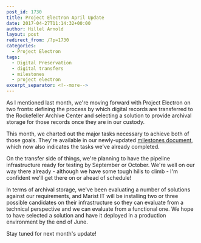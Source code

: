 ```yaml
---
post_id: 1730
title: Project Electron April Update
date: 2017-04-27T11:14:32+00:00
author: Hillel Arnold
layout: post
redirect_from: /?p=1730
categories:
  - Project Electron
tags:
  - Digital Preservation
  - digital transfers
  - milestones
  - project electron
excerpt_separator: <!--more-->
---
```

As I mentioned last month, we're moving forward with Project Electron on two fronts: defining the process by which digital records are transferred to the Rockefeller Archive Center and selecting a solution to provide archival storage for those records once they are in our custody.<!--more-->

This month, we charted out the major tasks necessary to achieve both of those goals. They're available in our newly-updated [milestones document](https://github.com/RockefellerArchiveCenter/project_electron/blob/master/transfer-milestones.md), which now also indicates the tasks we've already completed.

On the transfer side of things, we're planning to have the pipeline infrastructure ready for testing by September or October. We're well on our way there already - although we have some tough hills to climb - I'm confident we'll get there on or ahead of schedule!

In terms of archival storage, we've been evaluating a number of solutions against our requirements, and Marist IT will be installing two or three possible candidates on their infrastructure so they can evaluate from a technical perspective and we can evaluate from a functional one. We hope to have selected a solution and have it deployed in a production environment by the end of June.

Stay tuned for next month's update!
